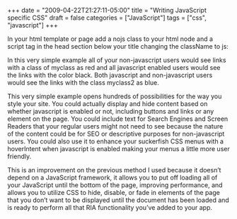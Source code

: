 +++
date = "2009-04-22T21:27:11-05:00"
title = "Writing JavaScript specific CSS"
draft = false
categories = ["JavaScript"]
tags = ["css", "javascript"]
+++

In your html template or page add a nojs class to your html node and a script tag in the
head section below your title changing the className to js:

<div>
<script src="https://gist.github.com/jlcrow/9468b76de4b948c489ff.js"></script>
</div>

In this very simple example all of your non-javascript users would see links with a class of myclass as red and all javascript enabled users would see the links with the color black. Both javascript and non-javascript users would see the links with the class myclass2 as blue.

This very simple example opens hundreds of possibilities for the way you style your site. You could actually display and hide content based on whether javascript is enabled or not, including buttons and links or any element on the page. You could include text for Search Engines and Screen Readers that your regular users might not need to see because the nature of the content could be for SEO or descriptive purposes for non-javascript users. You could also use it to enhance your suckerfish CSS menus with a hoverIntent when javascript is enabled making your menus a little more user friendly.

This is an improvement on the previous method I used because it doesn’t depend on a JavaScript framework, it allows you to put off loading all of your JavaScript until the bottom of the page, improving performance, and allows you to utilize CSS to hide, disable, or fade in elements of the page that you don’t want to be displayed until the document has been loaded and is ready to perform all that RIA functionality you’ve added to your app.
